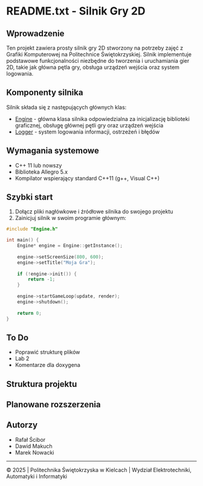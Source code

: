 ﻿# README.txt - Silnik Gry 2D

## Wprowadzenie

Ten projekt zawiera prosty silnik gry 2D stworzony na potrzeby zajęć z Grafiki Komputerowej na Politechnice Świętokrzyskiej. Silnik implementuje podstawowe funkcjonalności niezbędne do tworzenia i uruchamiania gier 2D, takie jak główna pętla gry, obsługa urządzeń wejścia oraz system logowania.

## Komponenty silnika

Silnik składa się z następujących głównych klas:

- [Engine](PGK%202D%20Engine/Engine.md) - główna klasa silnika odpowiedzialna za inicjalizację biblioteki graficznej, obsługę głównej pętli gry oraz urządzeń wejścia
- [Logger](PGK%202D%20Engine/Logger.md) - system logowania informacji, ostrzeżeń i błędów

## Wymagania systemowe

- C++ 11 lub nowszy
- Biblioteka Allegro 5.x
- Kompilator wspierający standard C++11 (g++, Visual C++)

## Szybki start

1. Dołącz pliki nagłówkowe i źródłowe silnika do swojego projektu
2. Zainicjuj silnik w swoim programie głównym:

```cpp
#include "Engine.h"

int main() {
    Engine* engine = Engine::getInstance();
    
    engine->setScreenSize(800, 600);
    engine->setTitle("Moja Gra");
    
    if (!engine->init()) {
        return -1;
    }
    
    engine->startGameLoop(update, render);
    engine->shutdown();
    
    return 0;
}
```
## To Do

- Poprawić strukturę plików
- Lab 2
- Komentarze dla doxygena

## Struktura projektu



## Planowane rozszerzenia



## Autorzy

- Rafał Ścibor
- Dawid Makuch
- Marek Nowacki

---

© 2025 | Politechnika Świętokrzyska w Kielcach | Wydział Elektrotechniki, Automatyki i Informatyki 
